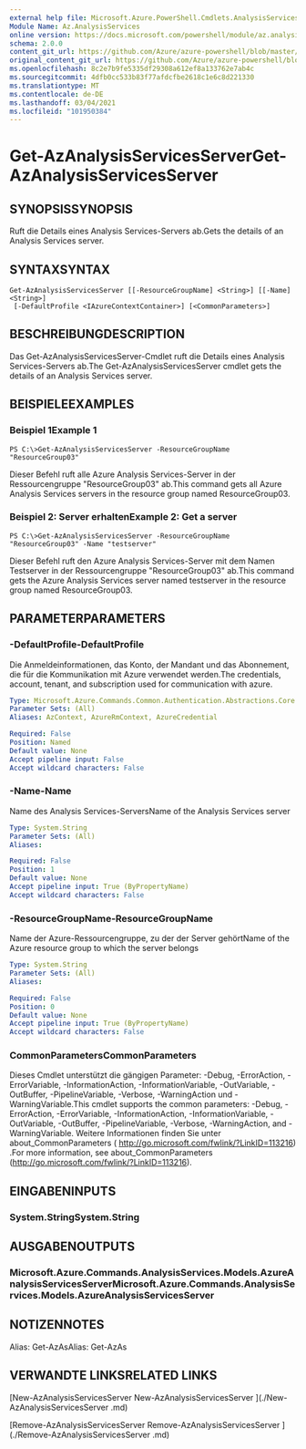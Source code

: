 ```yaml
---
external help file: Microsoft.Azure.PowerShell.Cmdlets.AnalysisServices.dll-Help.xml
Module Name: Az.AnalysisServices
online version: https://docs.microsoft.com/powershell/module/az.analysisservices/get-azanalysisservicesserver
schema: 2.0.0
content_git_url: https://github.com/Azure/azure-powershell/blob/master/src/AnalysisServices/AnalysisServices/help/Get-AzAnalysisServicesServer.md
original_content_git_url: https://github.com/Azure/azure-powershell/blob/master/src/AnalysisServices/AnalysisServices/help/Get-AzAnalysisServicesServer.md
ms.openlocfilehash: 8c2e7b9fe5335df29308a612ef8a133762e7ab4c
ms.sourcegitcommit: 4dfb0cc533b83f77afdcfbe2618c1e6c8d221330
ms.translationtype: MT
ms.contentlocale: de-DE
ms.lasthandoff: 03/04/2021
ms.locfileid: "101950384"
---
```

# <span data-ttu-id="6dd6e-101">Get-AzAnalysisServicesServer</span><span class="sxs-lookup"><span data-stu-id="6dd6e-101">Get-AzAnalysisServicesServer</span></span>

## <span data-ttu-id="6dd6e-102">SYNOPSIS</span><span class="sxs-lookup"><span data-stu-id="6dd6e-102">SYNOPSIS</span></span>
<span data-ttu-id="6dd6e-103">Ruft die Details eines Analysis Services-Servers ab.</span><span class="sxs-lookup"><span data-stu-id="6dd6e-103">Gets the details of an Analysis Services server.</span></span>

## <span data-ttu-id="6dd6e-104">SYNTAX</span><span class="sxs-lookup"><span data-stu-id="6dd6e-104">SYNTAX</span></span>

```
Get-AzAnalysisServicesServer [[-ResourceGroupName] <String>] [[-Name] <String>]
 [-DefaultProfile <IAzureContextContainer>] [<CommonParameters>]
```

## <span data-ttu-id="6dd6e-105">BESCHREIBUNG</span><span class="sxs-lookup"><span data-stu-id="6dd6e-105">DESCRIPTION</span></span>
<span data-ttu-id="6dd6e-106">Das Get-AzAnalysisServicesServer-Cmdlet ruft die Details eines Analysis Services-Servers ab.</span><span class="sxs-lookup"><span data-stu-id="6dd6e-106">The Get-AzAnalysisServicesServer cmdlet gets the details of an Analysis Services server.</span></span>

## <span data-ttu-id="6dd6e-107">BEISPIELE</span><span class="sxs-lookup"><span data-stu-id="6dd6e-107">EXAMPLES</span></span>

### <span data-ttu-id="6dd6e-108">Beispiel 1</span><span class="sxs-lookup"><span data-stu-id="6dd6e-108">Example 1</span></span>
```
PS C:\>Get-AzAnalysisServicesServer -ResourceGroupName "ResourceGroup03"
```

<span data-ttu-id="6dd6e-109">Dieser Befehl ruft alle Azure Analysis Services-Server in der Ressourcengruppe "ResourceGroup03" ab.</span><span class="sxs-lookup"><span data-stu-id="6dd6e-109">This command gets all Azure Analysis Services servers in the resource group named ResourceGroup03.</span></span>

### <span data-ttu-id="6dd6e-110">Beispiel 2: Server erhalten</span><span class="sxs-lookup"><span data-stu-id="6dd6e-110">Example 2: Get a server</span></span>
```
PS C:\>Get-AzAnalysisServicesServer -ResourceGroupName "ResourceGroup03" -Name "testserver"
```

<span data-ttu-id="6dd6e-111">Dieser Befehl ruft den Azure Analysis Services-Server mit dem Namen Testserver in der Ressourcengruppe "ResourceGroup03" ab.</span><span class="sxs-lookup"><span data-stu-id="6dd6e-111">This command gets the Azure Analysis Services server named testserver in the resource group named ResourceGroup03.</span></span>

## <span data-ttu-id="6dd6e-112">PARAMETER</span><span class="sxs-lookup"><span data-stu-id="6dd6e-112">PARAMETERS</span></span>

### <span data-ttu-id="6dd6e-113">-DefaultProfile</span><span class="sxs-lookup"><span data-stu-id="6dd6e-113">-DefaultProfile</span></span>
<span data-ttu-id="6dd6e-114">Die Anmeldeinformationen, das Konto, der Mandant und das Abonnement, die für die Kommunikation mit Azure verwendet werden.</span><span class="sxs-lookup"><span data-stu-id="6dd6e-114">The credentials, account, tenant, and subscription used for communication with azure.</span></span>

```yaml
Type: Microsoft.Azure.Commands.Common.Authentication.Abstractions.Core.IAzureContextContainer
Parameter Sets: (All)
Aliases: AzContext, AzureRmContext, AzureCredential

Required: False
Position: Named
Default value: None
Accept pipeline input: False
Accept wildcard characters: False
```

### <span data-ttu-id="6dd6e-115">-Name</span><span class="sxs-lookup"><span data-stu-id="6dd6e-115">-Name</span></span>
<span data-ttu-id="6dd6e-116">Name des Analysis Services-Servers</span><span class="sxs-lookup"><span data-stu-id="6dd6e-116">Name of the Analysis Services server</span></span>

```yaml
Type: System.String
Parameter Sets: (All)
Aliases:

Required: False
Position: 1
Default value: None
Accept pipeline input: True (ByPropertyName)
Accept wildcard characters: False
```

### <span data-ttu-id="6dd6e-117">-ResourceGroupName</span><span class="sxs-lookup"><span data-stu-id="6dd6e-117">-ResourceGroupName</span></span>
<span data-ttu-id="6dd6e-118">Name der Azure-Ressourcengruppe, zu der der Server gehört</span><span class="sxs-lookup"><span data-stu-id="6dd6e-118">Name of the Azure resource group to which the server belongs</span></span>

```yaml
Type: System.String
Parameter Sets: (All)
Aliases:

Required: False
Position: 0
Default value: None
Accept pipeline input: True (ByPropertyName)
Accept wildcard characters: False
```

### <span data-ttu-id="6dd6e-119">CommonParameters</span><span class="sxs-lookup"><span data-stu-id="6dd6e-119">CommonParameters</span></span>
<span data-ttu-id="6dd6e-120">Dieses Cmdlet unterstützt die gängigen Parameter: -Debug, -ErrorAction, -ErrorVariable, -InformationAction, -InformationVariable, -OutVariable, -OutBuffer, -PipelineVariable, -Verbose, -WarningAction und -WarningVariable.</span><span class="sxs-lookup"><span data-stu-id="6dd6e-120">This cmdlet supports the common parameters: -Debug, -ErrorAction, -ErrorVariable, -InformationAction, -InformationVariable, -OutVariable, -OutBuffer, -PipelineVariable, -Verbose, -WarningAction, and -WarningVariable.</span></span> <span data-ttu-id="6dd6e-121">Weitere Informationen finden Sie unter about_CommonParameters ( http://go.microsoft.com/fwlink/?LinkID=113216) .</span><span class="sxs-lookup"><span data-stu-id="6dd6e-121">For more information, see about_CommonParameters (http://go.microsoft.com/fwlink/?LinkID=113216).</span></span>

## <span data-ttu-id="6dd6e-122">EINGABEN</span><span class="sxs-lookup"><span data-stu-id="6dd6e-122">INPUTS</span></span>

### <span data-ttu-id="6dd6e-123">System.String</span><span class="sxs-lookup"><span data-stu-id="6dd6e-123">System.String</span></span>

## <span data-ttu-id="6dd6e-124">AUSGABEN</span><span class="sxs-lookup"><span data-stu-id="6dd6e-124">OUTPUTS</span></span>

### <span data-ttu-id="6dd6e-125">Microsoft.Azure.Commands.AnalysisServices.Models.AzureAnalysisServicesServer</span><span class="sxs-lookup"><span data-stu-id="6dd6e-125">Microsoft.Azure.Commands.AnalysisServices.Models.AzureAnalysisServicesServer</span></span>

## <span data-ttu-id="6dd6e-126">NOTIZEN</span><span class="sxs-lookup"><span data-stu-id="6dd6e-126">NOTES</span></span>
<span data-ttu-id="6dd6e-127">Alias: Get-AzAs</span><span class="sxs-lookup"><span data-stu-id="6dd6e-127">Alias: Get-AzAs</span></span>

## <span data-ttu-id="6dd6e-128">VERWANDTE LINKS</span><span class="sxs-lookup"><span data-stu-id="6dd6e-128">RELATED LINKS</span></span>

[<span data-ttu-id="6dd6e-129">New-AzAnalysisServicesServer </span><span class="sxs-lookup"><span data-stu-id="6dd6e-129">New-AzAnalysisServicesServer </span></span>](./New-AzAnalysisServicesServer .md)

[<span data-ttu-id="6dd6e-130">Remove-AzAnalysisServicesServer </span><span class="sxs-lookup"><span data-stu-id="6dd6e-130">Remove-AzAnalysisServicesServer </span></span>](./Remove-AzAnalysisServicesServer .md)

